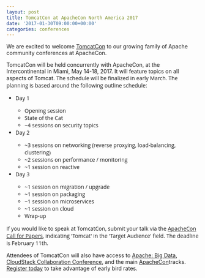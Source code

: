 ```yaml
---
layout: post
title: TomcatCon at ApacheCon North America 2017
date: '2017-01-30T09:00:00+00:00'
categories: conferences
---
```

<p>We are excited to welcome <a href="http://tomcatcon.org/">TomcatCon</a> to our growing family of Apache community conferences at ApacheCon.</p> 
  <p>TomcatCon will be held concurrently with ApacheCon, at the Intercontinental in Miami, May 14-18, 2017. It will feature topics on all aspects of Tomcat.&nbsp;<font face="Open Sans, sans-serif"><span style="font-size: 14px;">The schedule will be finalized&nbsp;in early March. The planning is based around the following outline schedule:</span></font></p> 
  <ul> 
    <li style="font-family: &quot;Open Sans&quot;, sans-serif; font-size: 14px;">Day 1</li> 
    <ul style="font-family: &quot;Open Sans&quot;, sans-serif; font-size: 14px;"> 
      <li>Opening session</li> 
      <li>State of the Cat</li> 
      <li>~4 sessions on security topics</li> 
    </ul> 
    <li style="font-family: &quot;Open Sans&quot;, sans-serif; font-size: 14px;">Day 2</li> 
    <ul style="font-family: &quot;Open Sans&quot;, sans-serif; font-size: 14px;"> 
      <li>~3 sessions on networking (reverse proxying, load-balancing, clustering)</li> 
      <li>~2 sessions on performance / monitoring</li> 
      <li>~1 session on reactive</li> 
    </ul> 
    <li style="font-family: &quot;Open Sans&quot;, sans-serif; font-size: 14px;">Day 3</li> 
    <ul style="font-family: &quot;Open Sans&quot;, sans-serif; font-size: 14px;"> 
      <li>~1 session on migration / upgrade</li> 
      <li>~1 session on packaging</li> 
      <li>~1 session on microservices</li> 
      <li>~1 session on cloud</li> 
      <li>Wrap-up</li> 
    </ul> 
  </ul> 
  <p><font face="Open Sans, sans-serif"><span style="font-size: 14px;">If you would like to speak at TomcatCon, submit your talk via the <a href="http://events.linuxfoundation.org/events/apachecon-north-america/program/cfp">ApacheCon Call for Papers</a>, indicating 'Tomcat' in the 'Target Audience' field. The deadline is February 11th.</span></font></p> 
  <p>Attendees of TomcatCon will also have access to <a href="http://events.linuxfoundation.org/events/apache-big-data-north-america">Apache: Big Data</a>, <a href="http://us.cloudstackcollab.org/">CloudStack Collaboration Conference</a>, and the main <a href="http://events.linuxfoundation.org/events/apachecon-north-america">ApacheCon</a>tracks. <a href="http://events.linuxfoundation.org/events/apachecon-north-america/attend/register-">Register today</a> to take advantage of early bird rates.</p>
